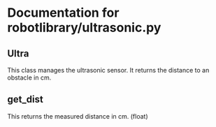 # Documentation for robotlibrary/ultrasonic.py 

## Ultra 
This class manages the ultrasonic sensor. It returns the distance to an obstacle in cm. 

## get_dist 
This returns the measured distance in cm. (float)

